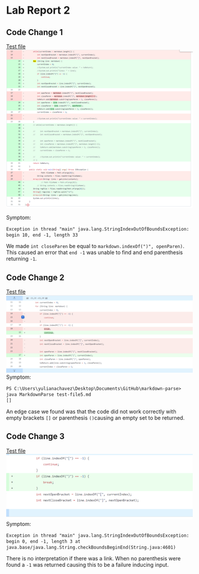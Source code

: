 # Lab Report 2
## Code Change 1 
[Test file](https://github.com/ygchavez/markdown-parse/blob/main/test-file1.md)
![Image](codechange1.png)

Symptom: 
```
Exception in thread "main" java.lang.StringIndexOutOfBoundsException: begin 10, end -1, length 33
```
We made `int closeParen` be equal to `markdown.indexOf(")", openParen)`. This caused an error that `end -1` was unable to find and end parenthesis returning `-1`.
## Code Change 2
[Test file](https://github.com/ygchavez/markdown-parse/blob/main/test-file2.md)
![Image](codechange2.png)
Symptom: 
```
PS C:\Users\yulianachavez\Desktop\Documents\GitHub\markdown-parse> java MarkdownParse test-file5.md
[]
```
An edge case we found was that the code did not work correctly with empty brackets `[]` or parenthesis `()`causing an empty set to be returned.
## Code Change 3
[Test file](https://github.com/ygchavez/markdown-parse/blob/main/test-file3.md)
![Image](codechange3.0.png)
Symptom: 
```
Exception in thread "main" java.lang.StringIndexOutOfBoundsException: begin 0, end -1, length 3 at java.base/java.lang.String.checkBoundsBeginEnd(String.java:4601)
```
There is no interpretation if there was a link. When no parenthesis were found a `-1` was returned causing this to be a failure inducing input.  
